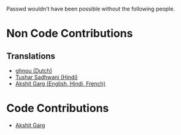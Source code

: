 Passwd wouldn't have been possible without the following people.

# Non Code Contributions

## Translations

- [ghnou (Dutch)](https://git.ghnou.su/ghnou)
- [Tushar Sadhwani (Hindi)](https://github.com/tusharsadhwani)
- [Akshit Garg (English, Hindi, French)](https://github.com/gargakshit)

# Code Contributions

- [Akshit Garg](https://github.com/gargakshit)
